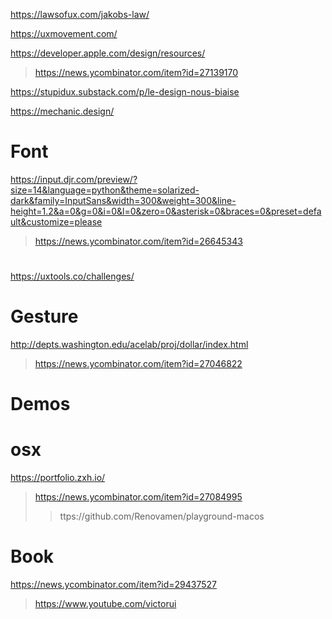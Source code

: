 https://lawsofux.com/jakobs-law/

https://uxmovement.com/

https://developer.apple.com/design/resources/
> https://news.ycombinator.com/item?id=27139170

https://stupidux.substack.com/p/le-design-nous-biaise

https://mechanic.design/

# Font

https://input.djr.com/preview/?size=14&language=python&theme=solarized-dark&family=InputSans&width=300&weight=300&line-height=1.2&a=0&g=0&i=0&l=0&zero=0&asterisk=0&braces=0&preset=default&customize=please
> https://news.ycombinator.com/item?id=26645343

#
https://uxtools.co/challenges/

# Gesture
http://depts.washington.edu/acelab/proj/dollar/index.html
> https://news.ycombinator.com/item?id=27046822

# Demos
# osx
https://portfolio.zxh.io/
> https://news.ycombinator.com/item?id=27084995
> > ttps://github.com/Renovamen/playground-macos

# Book
https://news.ycombinator.com/item?id=29437527
> https://www.youtube.com/victorui